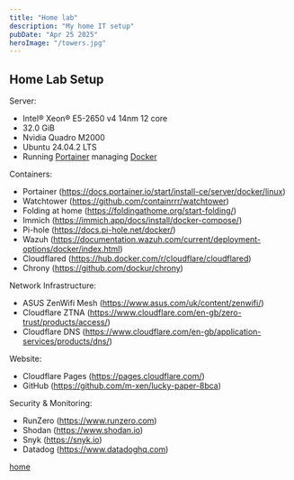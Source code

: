 ```yaml
---
title: "Home lab"
description: "My home IT setup"
pubDate: "Apr 25 2025"
heroImage: "/towers.jpg"
---
```


## Home Lab Setup

Server:

* Intel® Xeon® E5-2650 v4 14nm 12 core
* 32.0 GiB
* Nvidia Quadro M2000
* Ubuntu 24.04.2 LTS
* Running [Portainer](https://www.portainer.io/) managing [Docker](https://docs.docker.com/engine/install/ubuntu/)

Containers:

* Portainer (https://docs.portainer.io/start/install-ce/server/docker/linux)
* Watchtower (https://github.com/containrrr/watchtower)
* Folding at home (https://foldingathome.org/start-folding/)
* Immich (https://immich.app/docs/install/docker-compose/)
* Pi-hole (https://docs.pi-hole.net/docker/)
* Wazuh (https://documentation.wazuh.com/current/deployment-options/docker/index.html)
* Cloudflared (https://hub.docker.com/r/cloudflare/cloudflared)
* Chrony (https://github.com/dockur/chrony)

Network Infrastructure:
* ASUS ZenWifi Mesh (https://www.asus.com/uk/content/zenwifi/)
* Cloudflare ZTNA (https://www.cloudflare.com/en-gb/zero-trust/products/access/)
* Cloudflare DNS (https://www.cloudflare.com/en-gb/application-services/products/dns/)

Website:
* Cloudflare Pages (https://pages.cloudflare.com/)
* GitHub (https://github.com/m-xen/lucky-paper-8bca)

Security & Monitoring:
* RunZero (https://www.runzero.com)
* Shodan (https://www.shodan.io)
* Snyk (https://snyk.io)
* Datadog (https://www.datadoghq.com)

[home](/)